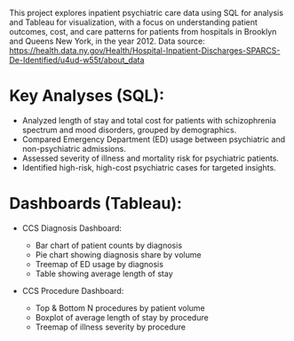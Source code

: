This project explores inpatient psychiatric care data using SQL for analysis and Tableau for visualization, with a focus on understanding patient outcomes, cost, and care patterns for patients from hospitals in Brooklyn and Queens New York, in the year 2012.
Data source: https://health.data.ny.gov/Health/Hospital-Inpatient-Discharges-SPARCS-De-Identified/u4ud-w55t/about_data
# Key Analyses (SQL):
 * Analyzed length of stay and total cost for patients with schizophrenia spectrum and mood disorders, grouped by demographics.
 * Compared Emergency Department (ED) usage between psychiatric and non-psychiatric admissions.
 * Assessed severity of illness and mortality risk for psychiatric patients.
 * Identified high-risk, high-cost psychiatric cases for targeted insights.
# Dashboards (Tableau):
* CCS Diagnosis Dashboard:
  * Bar chart of patient counts by diagnosis
  * Pie chart showing diagnosis share by volume
  * Treemap of ED usage by diagnosis
  * Table showing average length of stay
    
* CCS Procedure Dashboard:
  * Top & Bottom N procedures by patient volume
  * Boxplot of average length of stay by procedure
  * Treemap of illness severity by procedure
